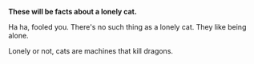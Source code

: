 __These will be facts about a lonely cat.__

Ha ha, fooled you. There's no such thing as a lonely cat.
They like being alone.

Lonely or not, cats are machines that kill dragons.


